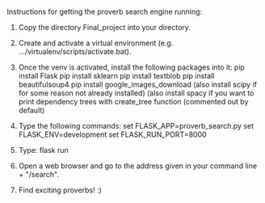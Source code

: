 Instructions for getting the proverb search engine running:

1. Copy the directory Final_project into your directory.

2. Create and activate a virtual environment (e.g. .../virtualenv/scripts/activate.bat).

3. Once the venv is activated, install the following packages into it:
  pip install Flask
  pip install sklearn
  pip install textblob
  pip install beautifulsoup4
  pip install google_images_download
  (also install scipy if for some reason not already installed)
  (also install spacy if you want to print dependency trees with create_tree function (commented out by default)

4. Type the following commands:
  set FLASK_APP=proverb_search.py
  set FLASK_ENV=development
  set FLASK_RUN_PORT=8000

5. Type: flask run

6. Open a web browser and go to the address given in your command line + "/search".

7. Find exciting proverbs! :)
